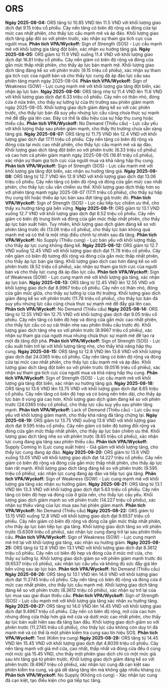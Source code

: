 # ORS

**Ngày 2025-08-04:** ORS tăng từ 10.85 VND lên 11.5 VND với khối lượng giao dịch đạt 9.15 triệu cổ phiếu. Cây nến tăng có biên độ rộng và đóng cửa tại mức cao nhất phiên, cho thấy lực cầu mạnh mẽ và áp đảo. Khối lượng giao dịch tăng gấp đôi so với phiên trước, xác nhận sự tham gia tích cực của người mua. **Phân tích VPA/Wyckoff:** Sign of Strength (SOS) - Lực cầu mạnh mẽ với khối lượng gia tăng đột biến, xác nhận xu hướng tăng giá.
**Ngày 2025-08-05:** ORS giảm từ 11.9 VND xuống 11.4 VND với khối lượng giao dịch đạt 16.81 triệu cổ phiếu. Cây nến giảm có biên độ rộng và đóng cửa gần mức thấp nhất phiên, cho thấy áp lực bán mạnh mẽ. Khối lượng giao dịch tăng đáng kể so với phiên trước (9.15 triệu cổ phiếu), xác nhận sự tham gia tích cực của người bán và cho thấy lực cung đã áp đảo lực cầu sau phiên tăng mạnh ngày 2025-08-04. **Phân tích VPA/Wyckoff:** Sign of Weakness (SOW) - Lực cung mạnh mẽ với khối lượng gia tăng đột biến, xác nhận áp lực bán.
**Ngày 2025-08-06:** ORS tăng nhẹ từ 11.4 VND lên 11.6 VND với khối lượng giao dịch đạt 6.33 triệu cổ phiếu. Cây nến có thân nhỏ, đóng cửa ở nửa trên, cho thấy sự lưỡng lự của thị trường sau phiên giảm mạnh ngày 2025-08-05. Khối lượng giao dịch giảm đáng kể so với các phiên trước, cho thấy lực bán đã suy yếu nhưng lực cầu cũng chưa thực sự mạnh mẽ để đẩy giá lên cao. Đây có thể là dấu hiệu của sự hấp thụ cung hoặc thiếu cầu. **Phân tích VPA/Wyckoff:** No Demand (Thiếu cầu) - Lực cầu yếu với khối lượng thấp sau phiên giảm mạnh, cho thấy thị trường chưa sẵn sàng tăng giá.
**Ngày 2025-08-07:** ORS tăng từ 11.75 VND lên 12.4 VND với khối lượng giao dịch đạt 17.11 triệu cổ phiếu. Cây nến tăng có biên độ rộng và đóng cửa tại mức cao nhất phiên, cho thấy lực cầu mạnh mẽ và áp đảo. Khối lượng giao dịch tăng đột biến so với phiên trước (6.33 triệu cổ phiếu) và cao hơn cả phiên giảm mạnh ngày 2025-08-05 (16.81 triệu cổ phiếu), xác nhận sự tham gia tích cực của người mua và khả năng hấp thụ cung. **Phân tích VPA/Wyckoff:** Sign of Strength (SOS) - Lực cầu mạnh mẽ với khối lượng gia tăng đột biến, xác nhận xu hướng tăng giá.
**Ngày 2025-08-08:** ORS tăng từ 12.7 VND lên 12.9 VND với khối lượng giao dịch đạt 13.06 triệu cổ phiếu. Cây nến tăng có biên độ rộng và đóng cửa gần mức cao nhất phiên, cho thấy lực cầu vẫn chiếm ưu thế. Khối lượng giao dịch thấp hơn so với phiên tăng mạnh ngày 2025-08-07 (17.11 triệu cổ phiếu), cho thấy sự hấp thụ cung tốt hoặc thiếu áp lực bán sau đợt tăng giá trước đó. **Phân tích VPA/Wyckoff:** Sign of Strength (SOS) - Lực cầu tiếp tục chiếm ưu thế, cho thấy xu hướng tăng giá bền vững.
**Ngày 2025-08-11:** ORS giảm từ 13.1 VND xuống 12.7 VND với khối lượng giao dịch đạt 8.52 triệu cổ phiếu. Cây nến giảm có biên độ trung bình và đóng cửa gần mức thấp nhất phiên, cho thấy áp lực bán xuất hiện. Tuy nhiên, khối lượng giao dịch giảm đáng kể so với phiên tăng trước đó (13.06 triệu cổ phiếu), cho thấy lực bán không quá mạnh mẽ và có thể là một nhịp điều chỉnh tự nhiên sau đà tăng. **Phân tích VPA/Wyckoff:** No Supply (Thiếu cung) - Lực bán yếu với khối lượng thấp, cho thấy áp lực cung không đáng kể.
**Ngày 2025-08-12:** ORS giảm từ 12.7 VND xuống 12.45 VND với khối lượng giao dịch đạt 11.78 triệu cổ phiếu. Cây nến giảm có biên độ tương đối rộng và đóng cửa gần mức thấp nhất phiên, cho thấy áp lực bán gia tăng. Khối lượng giao dịch cao hơn đáng kể so với phiên trước (8.52 triệu cổ phiếu), xác nhận sự tham gia tích cực của người bán và cho thấy lực cung đã áp đảo lực cầu. **Phân tích VPA/Wyckoff:** Sign of Weakness (SOW) - Lực cung mạnh mẽ với khối lượng gia tăng, xác nhận áp lực bán.
**Ngày 2025-08-13:** ORS tăng từ 12.45 VND lên 12.55 VND với khối lượng giao dịch đạt 8.9967 triệu cổ phiếu. Cây nến có thân nhỏ, đóng cửa gần mức giữa, cho thấy sự lưỡng lự của thị trường. Khối lượng giao dịch giảm đáng kể so với phiên trước (11.78 triệu cổ phiếu), cho thấy lực bán đã suy yếu nhưng lực cầu cũng chưa thực sự mạnh mẽ để đẩy giá lên cao. **Phân tích VPA/Wyckoff:** No Demand (Thiếu cầu)
**Ngày 2025-08-14:** ORS tăng từ 12.55 VND lên 12.75 VND với khối lượng giao dịch đạt 9.05 triệu cổ phiếu. Cây nến tăng có biên độ hẹp và đóng cửa gần mức cao nhất phiên, cho thấy lực cầu có sự cải thiện nhẹ sau phiên thiếu cầu trước đó. Khối lượng giao dịch tăng nhẹ so với phiên trước (8.9967 triệu cổ phiếu), xác nhận sự tham gia của người mua nhưng chưa thực sự mạnh mẽ để tạo ra một đà tăng đột phá. **Phân tích VPA/Wyckoff:** Sign of Strength (SOS) - Lực cầu xuất hiện trở lại với khối lượng tăng nhẹ, cho thấy khả năng hấp thụ cung.
**Ngày 2025-08-15:** ORS tăng từ 12.8 VND lên 13.6 VND với khối lượng giao dịch đạt 24.0365 triệu cổ phiếu. Cây nến tăng có biên độ rộng và đóng cửa tại mức cao nhất phiên, cho thấy lực cầu mạnh mẽ và áp đảo. Khối lượng giao dịch tăng đột biến so với phiên trước (9.0516 triệu cổ phiếu), xác nhận sự tham gia tích cực của người mua và khả năng hấp thụ cung. **Phân tích VPA/Wyckoff:** Sign of Strength (SOS) - Lực cầu mạnh mẽ với khối lượng gia tăng đột biến, xác nhận xu hướng tăng giá.
**Ngày 2025-08-18:** ORS tăng từ 13.6 VND lên 13.75 VND với khối lượng giao dịch đạt 8.65 triệu cổ phiếu. Cây nến tăng có biên độ hẹp và có bóng nến trên dài, cho thấy áp lực bán ở vùng giá cao hơn. Khối lượng giao dịch giảm đáng kể so với phiên trước (24.0365 triệu cổ phiếu), cho thấy lực cầu suy yếu sau phiên tăng mạnh. **Phân tích VPA/Wyckoff:** Lack of Demand (Thiếu cầu) - Lực cầu suy yếu với khối lượng giảm mạnh, cho thấy khả năng đà tăng chững lại.
**Ngày 2025-08-19:** ORS giảm từ 13.75 VND xuống 13.6 VND với khối lượng giao dịch đạt 9.595 triệu cổ phiếu. Cây nến giảm có biên độ tương đối rộng và đóng cửa gần mức thấp nhất phiên, cho thấy áp lực bán chiếm ưu thế. Khối lượng giao dịch tăng nhẹ so với phiên trước (8.65 triệu cổ phiếu), xác nhận lực cung đang gia tăng sau phiên thiếu cầu. **Phân tích VPA/Wyckoff:** Supply Coming In (Lực cung xuất hiện) - Giá giảm với khối lượng tăng, cho thấy lực cung đang áp đảo.
**Ngày 2025-08-20:** ORS giảm từ 13.6 VND xuống 13.05 VND với khối lượng giao dịch đạt 14.227 triệu cổ phiếu. Cây nến giảm có biên độ rộng và đóng cửa gần mức thấp nhất phiên, cho thấy áp lực bán rất mạnh. Khối lượng giao dịch tăng đáng kể so với phiên trước (9.595 triệu cổ phiếu), xác nhận lực cung đang áp đảo và tiếp tục gia tăng. **Phân tích VPA/Wyckoff:** Sign of Weakness (SOW) - Lực cung mạnh mẽ với khối lượng gia tăng xác nhận xu hướng giảm.
**Ngày 2025-08-21:** ORS tăng từ 13.1 VND lên 13.3 VND với khối lượng giao dịch đạt 5.63 triệu cổ phiếu. Cây nến tăng có biên độ hẹp và đóng cửa ở giữa nến, cho thấy lực cầu yếu. Khối lượng giao dịch giảm mạnh so với phiên trước (14.227 triệu cổ phiếu), xác nhận sự thiếu vắng của lực mua sau hai phiên giảm mạnh. **Phân tích VPA/Wyckoff:** No Demand (Thiếu cầu)
**Ngày 2025-08-22:** ORS giảm từ 13.15 VND xuống 12.8 VND với khối lượng giao dịch đạt 9.6537 triệu cổ phiếu. Cây nến giảm có biên độ rộng và đóng cửa gần mức thấp nhất phiên, cho thấy áp lực bán tiếp tục gia tăng. Khối lượng giao dịch tăng so với phiên trước (5.6309 triệu cổ phiếu), xác nhận lực cung đang trở lại sau phiên thiếu cầu. **Phân tích VPA/Wyckoff:** Sign of Weakness (SOW) - Lực cung mạnh mẽ trở lại với khối lượng gia tăng, xác nhận xu hướng giảm.
**Ngày 2025-08-25:** ORS tăng từ 12.8 VND lên 13.1 VND với khối lượng giao dịch đạt 8.3612 triệu cổ phiếu. Cây nến có biên độ hẹp và đóng cửa ở mức mở cửa, cho thấy sự lưỡng lự. Khối lượng giao dịch giảm so với phiên giảm mạnh trước đó (9.6537 triệu cổ phiếu), xác nhận lực cầu yếu và không đủ sức đẩy giá lên bền vững sau áp lực bán. **Phân tích VPA/Wyckoff:** No Demand (Thiếu cầu)
**Ngày 2025-08-26:** ORS tăng từ 13.1 VND lên 14.0 VND với khối lượng giao dịch đạt 11.2745 triệu cổ phiếu. Cây nến tăng có biên độ rộng và đóng cửa ở mức cao nhất phiên, cho thấy lực cầu mạnh mẽ. Khối lượng giao dịch tăng đáng kể so với phiên trước (8.3612 triệu cổ phiếu), xác nhận sự trở lại của lực mua sau giai đoạn thiếu cầu. **Phân tích VPA/Wyckoff:** Sign of Strength (SOS) - Lực cầu mạnh mẽ với khối lượng gia tăng xác nhận xu hướng tăng.
**Ngày 2025-08-27:** ORS tăng từ 14.0 VND lên 14.45 VND với khối lượng giao dịch đạt 9.4967 triệu cổ phiếu. Cây nến có biên độ rộng, mở cửa cao hơn nhưng đóng cửa thấp hơn giá mở cửa và dưới mức cao nhất phiên, cho thấy áp lực bán xuất hiện sau đà tăng ban đầu. Khối lượng giao dịch giảm so với phiên trước (11.2745 triệu cổ phiếu), cho thấy lực cầu không còn duy trì đà mạnh mẽ và có thể là một phiên kiểm tra cung sau tín hiệu SOS. **Phân tích VPA/Wyckoff:** Test (Kiểm tra cung)
**Ngày 2025-08-28:** ORS tăng từ 14.45 VND lên 15.45 VND với khối lượng giao dịch đạt 4.8039 triệu cổ phiếu. Cây nến tăng mạnh với giá mở cửa, cao nhất, thấp nhất và đóng cửa đều ở cùng một mức giá 15.45 VND, cho thấy một phiên giao dịch chỉ có một mức giá sau khi tăng giá từ phiên trước. Khối lượng giao dịch giảm đáng kể so với phiên trước (9.4967 triệu cổ phiếu), xác nhận lực cung đã cạn kiệt sau phiên kiểm tra cung, và giá dễ dàng tăng lên mà không gặp nhiều kháng cự. **Phân tích VPA/Wyckoff:** No Supply (Không có cung) - Xác nhận lực cung đã cạn kiệt, tạo điều kiện cho giá tiếp tục tăng.
